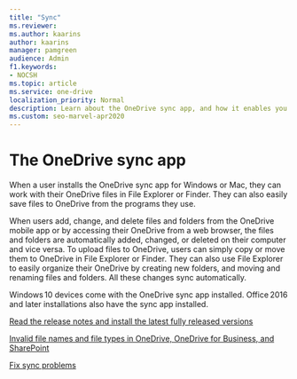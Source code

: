 ```yaml
---
title: "Sync"
ms.reviewer: 
ms.author: kaarins
author: kaarins
manager: pamgreen
audience: Admin
f1.keywords:
- NOCSH
ms.topic: article
ms.service: one-drive
localization_priority: Normal
description: Learn about the OneDrive sync app, and how it enables you to  work with OneDrive files in File Explorer or Finder.
ms.custom: seo-marvel-apr2020
---
```


# The OneDrive sync app

When a user installs the OneDrive sync app for Windows or Mac, they can work with their OneDrive files in File Explorer or Finder. They can also easily save files to OneDrive from the programs they use. 

When users add, change, and delete files and folders from the OneDrive mobile app or by accessing their OneDrive from a web browser, the files and folders are automatically added, changed, or deleted on their computer and vice versa.
To upload files to OneDrive, users can simply copy or move them to OneDrive in File Explorer or Finder. They can also use File Explorer to easily organize their OneDrive by creating new folders, and moving and renaming files and folders. All these changes sync automatically.

Windows 10 devices come with the OneDrive sync app installed. Office 2016 and later installations also have the sync app installed.

[Read the release notes and install the latest fully released versions](https://support.office.com/article/845dcf18-f921-435e-bf28-4e24b95e5fc0)

[Invalid file names and file types in OneDrive, OneDrive for Business, and SharePoint](https://support.office.com/article/64883a5d-228e-48f5-b3d2-eb39e07630fa)

[Fix sync problems](https://support.office.com/article/83ab0d8a-8400-45b0-8dcf-dc8aa8a6bcf8)
